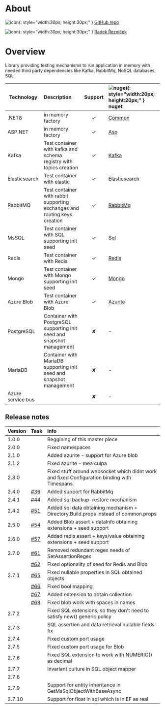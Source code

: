 ﻿# About

![icon](https://github.githubassets.com/assets/GitHub-Mark-ea2971cee799.png){: style="width:30px; height:30px;" } [GitHub repo](https://github.com/Rades98/FluentTesting)

![icon](https://content.linkedin.com/content/dam/me/business/en-us/amp/brand-site/v2/bg/LI-Bug.svg.original.svg){: style="width:30px; height:30px;" } [Radek Řezníček](https://www.linkedin.com/in/radek-%C5%99ezn%C3%AD%C4%8Dek-545638163/)

# Overview

Library providing testing mechanisms to run application in memory with needed third party dependencies like Kafka, RabbitMq, NoSQL databases, SQL

|Technology|Description| Support  |	![nuget](https://encrypted-tbn0.gstatic.com/images?q=tbn:ANd9GcQJwDPg5pC-Uvd60lmcIl_0OBnwGG7s5KjVVw&s){: style="width:20px; height:20px;" }  nuget |
|-|:-|:-:|:- | 
| .NET8|in memory factory| &#x2713; |																[Common](https://www.nuget.org/packages/FluentTesting.Common/) |
| ASP.NET|in memory factory| &#x2713; |																[Asp](https://www.nuget.org/packages/FluentTesting.Asp/) |
| Kafka|Test container with kafka and schema registry with topics creation| &#x2713; | 				[Kafka](https://www.nuget.org/packages/FluentTesting.Kafka/) |
| Elasticsearch| Test container with elastic| &#x2713; |										    [Elasticsearch](https://www.nuget.org/packages/FluentTesting.Elasticsearch/) |
| RabbitMQ|Test container with rabbit supporting exchanges and routing keys creation| &#x2713; |	[RabbitMq](https://www.nuget.org/packages/FluentTesting.RabbitMq/) |
| MsSQL|Test container with SQL supporting init seed| &#x2713; |									[Sql](https://www.nuget.org/packages/FluentTesting.Sql/) |
| Redis|Test container with Redis| &#x2713; |														[Redis](https://www.nuget.org/packages/FluentTesting.Redis/) |
| Mongo|Test container with Mongo supporting init seed | &#x2713; |									[Mongo](https://www.nuget.org/packages/FluentTesting.Mongo/) |
| Azure Blob |Test container with Azure Blob | &#x2713; |											[Azurite](https://www.nuget.org/packages/FluentTesting.Azurite/) |
| PostgreSQL | Container with PostgreSQL supporting init seed and snapshot management | &#x2718; |	- |
| MariaDB | Container with MariaDB supporting init seed and snapshot management | &#x2718; |		- |
| Azure service bus | | &#x2718; |																	- |

## Release notes


| Version | Task | Info | 
|-|:-|:-|
| 1.0.0 | | Beggining of this master piece |
| 2.0.0 | | Fixed namespaces |
| 2.1.0 | | Added azurite - support for Azure blob |
| 2.1.2 | | Fixed azurite - mea culpa  |
| 2.3.0 | | Fixed stuff around websocket which didnt work and fixed Configuration binding with Timespans|
| 2.4.0 | [#36](https://github.com/Rades98/FluentTesting/issues/36) | Added support for RabbitMq|
| 2.4.1 | [#44](https://github.com/Rades98/FluentTesting/issues/44) | Added sql backup-restore mechanism |
| 2.4.2 | [#51](https://github.com/Rades98/FluentTesting/issues/51) | Added sql data obtaining mechanism + Directory.Build.props instead of common.props |
| 2.5.0 | [#54](https://github.com/Rades98/FluentTesting/issues/54) | Added Blob assert + dataInfo obtaining extensions + seed support |
| 2.6.0 | [#57](https://github.com/Rades98/FluentTesting/issues/57) | Added redis assert + keys/value obtaining extensions + seed support |
| 2.7.0 | [#61](https://github.com/Rades98/FluentTesting/issues/61) | Removed redundant regex needs of SetAssertionRegex |
|       | [#62](https://github.com/Rades98/FluentTesting/issues/62) | Fixed optionality of seed for Redis and Blob |
| 2.7.1 | [#65](https://github.com/Rades98/FluentTesting/issues/65) | Fixed nullable properties in SQL obtained objects |
|       | [#66](https://github.com/Rades98/FluentTesting/issues/66) | Fixed bool mapping |
|       | [#67](https://github.com/Rades98/FluentTesting/issues/67) | Added extension to obtain collection |
|       | [#68](https://github.com/Rades98/FluentTesting/issues/68) | Fixed blob work with spaces in names |
| 2.7.2 |  | Fixed SQL extensions, so they don't need to satisfy new() generic policy |
| 2.7.3 |  | SQL assertion and data retrieval nullable fields fix |
| 2.7.4 |  | Fixed custom port usage |
| 2.7.5 |  | Fixed custom port usage for Blob |
| 2.7.6 |  | Fixed SQL extension to work with NUMERIC() as decimal |
| 2.7.7 |  | Invariant culture in SQL object mapper |
| 2.7.8 |  |  |
| 2.7.9 |  | Support for entity inheritance in GetMsSqlObjectWithBaseAsync |
| 2.7.10|  | Support for float in sql which is in EF as real |